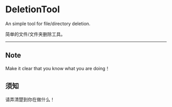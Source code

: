 # DeletionTool

An simple tool for file/directory deletion.

简单的文件/文件夹删除工具。
* * *

## Note

Make it clear that you know what you are doing！
 
## 须知

请弄清楚到你在做什么！
